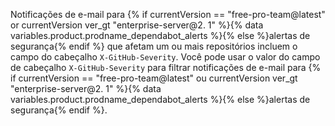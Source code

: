 Notificações de e-mail para {% if currentVersion == "free-pro-team@latest" or currentVersion ver_gt "enterprise-server@2. 1" %}{% data variables.product.prodname_dependabot_alerts %}{% else %}alertas de segurança{% endif %} que afetam um ou mais repositórios incluem o campo do cabeçalho `X-GitHub-Severity`. Você pode usar o valor do campo de cabeçalho `X-GitHub-Severity` para filtrar notificações de e-mail para {% if currentVersion == "free-pro-team@latest" ou currentVersion ver_gt "enterprise-server@2. 1" %}{% data variables.product.prodname_dependabot_alerts %}{% else %}alertas de segurança{% endif %}.
